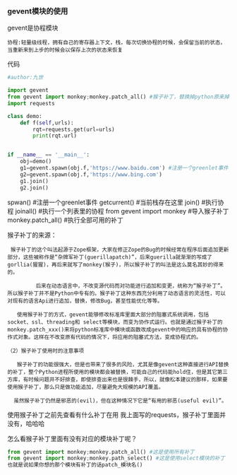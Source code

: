 ### gevent模块的使用 ###

gevent是协程模块
```
协程:轻量级线程，拥有自己的寄存器上下文，栈，每次切换协程的时候，会保留当前的状态，当重新来到上步的时候会以保存上次的状态来恢复
```

代码
```python
#author:九世

import gevent
from gevent import monkey;monkey.patch_all() #猴子补丁，替换掉python原来掉函数或模块，patch.all()是执行所有可用补丁,必须提前打补丁不然会出现不可预料打错误
import requests

class demo:
    def f(self,urls):
        rqt=requests.get(url=urls)
        print(rqt.url)


if __name__ == '__main__':
    obj=demo()
    g1=gevent.spawn(obj.f,'https://www.baidu.com') #注册一个greenlet事件
    g2=gevent.spawn(obj.f,'https://www.bing.com')
    g1.join()
    g2.join()

```

spwan() #注册一个greenlet事件
getcurrent() #当前栈存在这里
join() #执行协程
joinall() #执行一个列表里的协程
from gevent import monkey #导入猴子补丁
monkey.patch_all() #执行全部可用的补丁

猴子补丁的来源：
```
 猴子补丁的这个叫法起源于Zope框架，大家在修正Zope的Bug的时候经常在程序后面追加更新部分，这些被称作是“杂牌军补丁(guerillapatch)”，后来guerilla就渐渐的写成了gorllia(猩猩)，再后来就写了monkey(猴子)，所以猴子补丁的叫法是这么莫名其妙的得来的。

         后来在动态语言中，不改变源代码而对功能进行追加和变更，统称为“猴子补丁”。所以猴子补丁并不是Python中专有的。猴子补丁这种东西充分利用了动态语言的灵活性，可以对现有的语言Api进行追加，替换，修改Bug，甚至性能优化等等。

   使用猴子补丁的方式，gevent能够修改标准库里面大部分的阻塞式系统调用，包括socket、ssl、threading和 select等模块，而变为协作式运行。也就是通过猴子补丁的monkey.patch_xxx()来将python标准库中模块或函数改成gevent中的响应的具有协程的协作式对象。这样在不改变原有代码的情况下，将应用的阻塞式方法，变成协程式的。

（2）猴子补丁使用时的注意事项

   猴子补丁的功能很强大，但是也带来了很多的风险，尤其是像gevent这种直接进行API替换的补丁，整个Python进程所使用的模块都会被替换，可能自己的代码能hold住，但是其它第三方库，有时候问题并不好排查，即使排查出来也是很棘手，所以，就像松本建议的那样，如果要使用猴子补丁，那么只是做功能追加，尽量避免大规模的API覆盖。

  虽然猴子补丁仍然是邪恶的(evil)，但在这种情况下它是“有用的邪恶(useful evil)”。
```

使用猴子补丁之前先查看有什么补丁在用
我上面写的requests，猴子补丁里面并没有，哈哈哈

怎么看猴子补丁里面有没有对应的模块补丁呢？
```python
from gevent import monkey;monkey.patch_all() #这是使用所有补丁
from gevent import monkey;monkey.path_select() #这是使用select模块的补丁
也就是说如果你想的那个模块有补丁的话patch_模块名()
```

